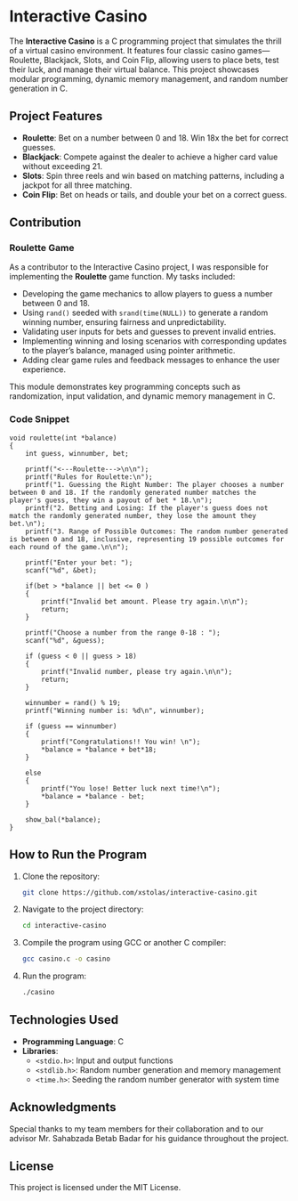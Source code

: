 # **Interactive Casino**  
The **Interactive Casino** is a C programming project that simulates the thrill of a virtual casino environment. It features four classic casino games—Roulette, Blackjack, Slots, and Coin Flip, allowing users to place bets, test their luck, and manage their virtual balance. This project showcases modular programming, dynamic memory management, and random number generation in C.  

## **Project Features**  
- **Roulette**: Bet on a number between 0 and 18. Win 18x the bet for correct guesses.  
- **Blackjack**: Compete against the dealer to achieve a higher card value without exceeding 21.  
- **Slots**: Spin three reels and win based on matching patterns, including a jackpot for all three matching.  
- **Coin Flip**: Bet on heads or tails, and double your bet on a correct guess.  

## **Contribution**  
### **Roulette Game**  
As a contributor to the Interactive Casino project, I was responsible for implementing the **Roulette** game function. My tasks included:  
- Developing the game mechanics to allow players to guess a number between 0 and 18.  
- Using `rand()` seeded with `srand(time(NULL))` to generate a random winning number, ensuring fairness and unpredictability.  
- Validating user inputs for bets and guesses to prevent invalid entries.  
- Implementing winning and losing scenarios with corresponding updates to the player’s balance, managed using pointer arithmetic.  
- Adding clear game rules and feedback messages to enhance the user experience.  

This module demonstrates key programming concepts such as randomization, input validation, and dynamic memory management in C.

### **Code Snippet**
```
void roulette(int *balance)
{
    int guess, winnumber, bet;

    printf("<---Roulette--->\n\n");
    printf("Rules for Roulette:\n");
    printf("1. Guessing the Right Number: The player chooses a number between 0 and 18. If the randomly generated number matches the player's guess, they win a payout of bet * 18.\n");
    printf("2. Betting and Losing: If the player's guess does not match the randomly generated number, they lose the amount they bet.\n");
    printf("3. Range of Possible Outcomes: The random number generated is between 0 and 18, inclusive, representing 19 possible outcomes for each round of the game.\n\n");
    
    printf("Enter your bet: ");
    scanf("%d", &bet);

    if(bet > *balance || bet <= 0 )
    {
        printf("Invalid bet amount. Please try again.\n\n");
        return;
    }

    printf("Choose a number from the range 0-18 : ");
    scanf("%d", &guess);

    if (guess < 0 || guess > 18)
    {
        printf("Invalid number, please try again.\n\n");
        return;
    }

    winnumber = rand() % 19;
    printf("Winning number is: %d\n", winnumber);

    if (guess == winnumber)
    {
        printf("Congratulations!! You win! \n");
        *balance = *balance + bet*18;
    }

    else
    {
        printf("You lose! Better luck next time!\n");
        *balance = *balance - bet;
    }

    show_bal(*balance);   
}
```

## **How to Run the Program**  
1. Clone the repository:  
   ```bash  
   git clone https://github.com/xstolas/interactive-casino.git  
   ```  
2. Navigate to the project directory:  
   ```bash  
   cd interactive-casino
   ```  
3. Compile the program using GCC or another C compiler:  
   ```bash  
   gcc casino.c -o casino  
   ```  
4. Run the program:  
   ```bash  
   ./casino  
   ```  

## **Technologies Used**  
- **Programming Language**: C  
- **Libraries**:  
  - `<stdio.h>`: Input and output functions  
  - `<stdlib.h>`: Random number generation and memory management  
  - `<time.h>`: Seeding the random number generator with system time  

## **Acknowledgments**  
Special thanks to my team members for their collaboration and to our advisor Mr. Sahabzada Betab Badar for his guidance throughout the project.  

## **License**  
This project is licensed under the MIT License.  
